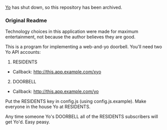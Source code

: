 [Yo](https://en.wikipedia.org/wiki/Yo_(app)) has shut down, so this repository has been archived.

### Original Readme
Technology choices in this application were made for maximum entertainment, not because the author believes they are good.

This is a program for implementing a web-and-yo doorbell. You'll need two Yo API accounts:

1. RESIDENTS
 * Callback: http://this.app.example.com/xyo
2. DOORBELL
 * Callback: http://this.app.example.com/yo

Put the RESIDENTS key in config.js (using config.js.example). Make everyone in the house Yo at RESIDENTS.

Any time someone Yo's DOORBELL all of the RESIDENTS subscribers will get Yo'd. Easy peasy.
